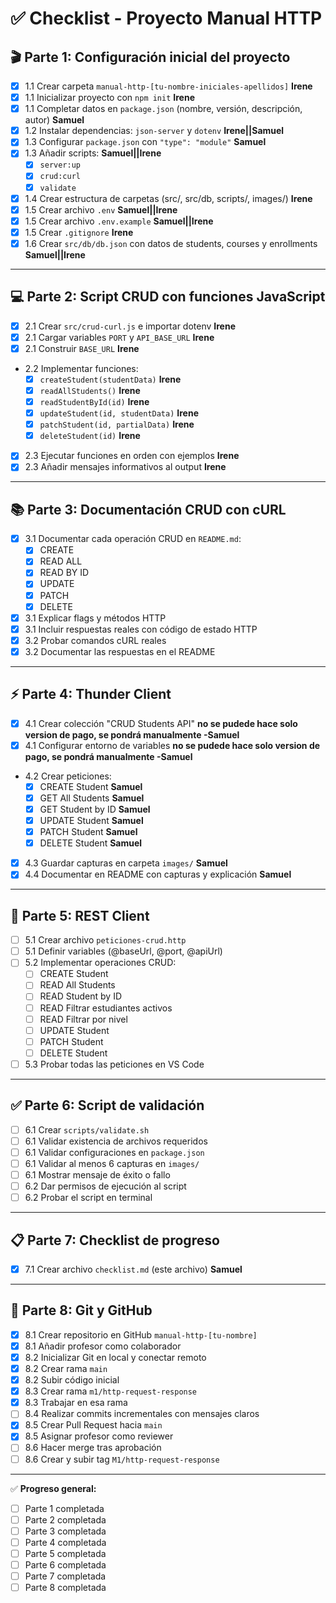 # ✅ Checklist - Proyecto Manual HTTP

## 🎬 Parte 1: Configuración inicial del proyecto
- [x] 1.1 Crear carpeta `manual-http-[tu-nombre-iniciales-apellidos]`  **Irene**
- [x] 1.1 Inicializar proyecto con `npm init` **Irene**
- [x] 1.1 Completar datos en `package.json` (nombre, versión, descripción, autor) **Samuel**
- [x] 1.2 Instalar dependencias: `json-server` y `dotenv` **Irene||Samuel**
- [x] 1.3 Configurar `package.json` con `"type": "module"` **Samuel**
- [x] 1.3 Añadir scripts: **Samuel||Irene**
  - [x] `server:up`
  - [x] `crud:curl`
  - [x] `validate`
- [x] 1.4 Crear estructura de carpetas (src/, src/db, scripts/, images/) **Irene**
- [x] 1.5 Crear archivo `.env` **Samuel||Irene**
- [x] 1.5 Crear archivo `.env.example` **Samuel||Irene**
- [x] 1.5 Crear `.gitignore` **Irene**
- [x] 1.6 Crear `src/db/db.json` con datos de students, courses y enrollments **Samuel||Irene**

---

## 💻 Parte 2: Script CRUD con funciones JavaScript
- [x] 2.1 Crear `src/crud-curl.js` e importar dotenv **Irene**
- [x] 2.1 Cargar variables `PORT` y `API_BASE_URL` **Irene**
- [x] 2.1 Construir `BASE_URL` **Irene**
- 2.2 Implementar funciones: 
  - [x] `createStudent(studentData)` **Irene**
  - [x] `readAllStudents()` **Irene**
  - [x] `readStudentById(id)` **Irene**
  - [x] `updateStudent(id, studentData)` **Irene**
  - [x] `patchStudent(id, partialData)` **Irene**
  - [x] `deleteStudent(id)` **Irene**
- [x] 2.3 Ejecutar funciones en orden con ejemplos **Irene**
- [x] 2.3 Añadir mensajes informativos al output **Irene**

---

## 📚 Parte 3: Documentación CRUD con cURL
- [x] 3.1 Documentar cada operación CRUD en `README.md`:
  - [x] CREATE
  - [x] READ ALL
  - [x] READ BY ID
  - [x] UPDATE
  - [x] PATCH
  - [x] DELETE
- [x] 3.1 Explicar flags y métodos HTTP
- [x] 3.1 Incluir respuestas reales con código de estado HTTP
- [x] 3.2 Probar comandos cURL reales
- [x] 3.2 Documentar las respuestas en el README

---

## ⚡ Parte 4: Thunder Client
- [x] 4.1 Crear colección "CRUD Students API" **no se pudede hace solo version de pago, se pondrá manualmente -Samuel**
- [x] 4.1 Configurar entorno de variables **no se pudede hace solo version de pago, se pondrá manualmente -Samuel**
- 4.2 Crear peticiones: 
  - [x] CREATE Student **Samuel**
  - [x] GET All Students **Samuel**
  - [x] GET Student by ID **Samuel**
  - [x] UPDATE Student **Samuel**
  - [x] PATCH Student **Samuel**
  - [x] DELETE Student **Samuel**
- [x] 4.3 Guardar capturas en carpeta `images/` **Samuel**
- [x] 4.4 Documentar en README con capturas y explicación **Samuel**

---

## 📝 Parte 5: REST Client
- [ ] 5.1 Crear archivo `peticiones-crud.http`
- [ ] 5.1 Definir variables (@baseUrl, @port, @apiUrl)
- [ ] 5.2 Implementar operaciones CRUD:
  - [ ] CREATE Student
  - [ ] READ All Students
  - [ ] READ Student by ID
  - [ ] READ Filtrar estudiantes activos
  - [ ] READ Filtrar por nivel
  - [ ] UPDATE Student
  - [ ] PATCH Student
  - [ ] DELETE Student
- [ ] 5.3 Probar todas las peticiones en VS Code

---

## ✅ Parte 6: Script de validación
- [ ] 6.1 Crear `scripts/validate.sh`
- [ ] 6.1 Validar existencia de archivos requeridos
- [ ] 6.1 Validar configuraciones en `package.json`
- [ ] 6.1 Validar al menos 6 capturas en `images/`
- [ ] 6.1 Mostrar mensaje de éxito o fallo
- [ ] 6.2 Dar permisos de ejecución al script
- [ ] 6.2 Probar el script en terminal

---

## 📋 Parte 7: Checklist de progreso
- [x] 7.1 Crear archivo `checklist.md` (este archivo) **Samuel**

---

## 🌿 Parte 8: Git y GitHub
- [x] 8.1 Crear repositorio en GitHub `manual-http-[tu-nombre]`
- [x] 8.1 Añadir profesor como colaborador
- [x] 8.2 Inicializar Git en local y conectar remoto
- [x] 8.2 Crear rama `main`
- [x] 8.2 Subir código inicial
- [x] 8.3 Crear rama `m1/http-request-response`
- [x] 8.3 Trabajar en esa rama
- [ ] 8.4 Realizar commits incrementales con mensajes claros
- [x] 8.5 Crear Pull Request hacia `main`
- [x] 8.5 Asignar profesor como reviewer
- [ ] 8.6 Hacer merge tras aprobación
- [ ] 8.6 Crear y subir tag `M1/http-request-response`

---
✅ **Progreso general:**  
- [ ] Parte 1 completada  
- [ ] Parte 2 completada  
- [ ] Parte 3 completada  
- [ ] Parte 4 completada  
- [ ] Parte 5 completada  
- [ ] Parte 6 completada  
- [ ] Parte 7 completada  
- [ ] Parte 8 completada  
